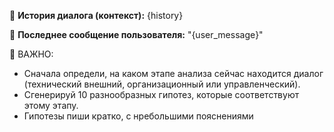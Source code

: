 📂 **История диалога (контекст):**
{history}

👷 **Последнее сообщение пользователя:**
"{user_message}"

📌 ВАЖНО:
- Сначала определи, на каком этапе анализа сейчас находится диалог (технический
внешний, организационный или управленческий).
- Сгенерируй 10 разнообразных гипотез, которые соответствуют этому этапу.
- Гипотезы пиши кратко, с нребольшими пояснениями